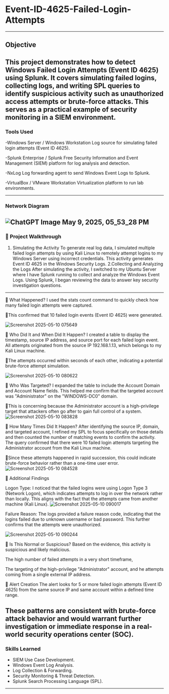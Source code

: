 # Event-ID-4625-Failed-Login-Attempts
---
## Objective
This project demonstrates how to detect Windows Failed Login Attempts (Event ID 4625) using Splunk. It covers simulating failed logins, collecting logs, and writing SPL queries to identify suspicious activity such as unauthorized access attempts or brute-force attacks. This serves as a practical example of security monitoring in a SIEM environment.
---
### Tools Used
-Windows Server / Windows Workstation
Log source for simulating failed login attempts (Event ID 4625).

-Splunk Enterprise / Splunk Free
Security Information and Event Management (SIEM) platform for log analysis and detection.

-NxLog
Log forwarding agent to send Windows Event Logs to Splunk.

-VirtualBox / VMware Workstation
Virtualization platform to run lab environments.

---
### Network Diagram 

![ChatGPT Image May 9, 2025, 05_53_28 PM](https://github.com/user-attachments/assets/398648e4-af32-4dfd-a7b4-78ee83c6e632)
---
### 🧪 Project Walkthrough
1. Simulating the Activity
To generate real log data, I simulated multiple failed login attempts by using Kali Linux to remotely attempt logins to my Windows Server using incorrect credentials. This activity generates Event ID 4625 in the Windows Security Logs.
2.Collecting and Analyzing the Logs
After simulating the activity, I switched to my Ubuntu Server where I have Splunk running to collect and analyze the Windows Event Logs. Using Splunk, I began reviewing the data to answer key security investigation questions.
---
🧠 What Happened?
I used the stats count command to quickly check how many failed login attempts were captured.
  
🚨This confirmed that 10 failed login events (Event ID 4625) were generated.

 ![Screenshot 2025-05-10 075649](https://github.com/user-attachments/assets/da4acfcf-6543-4882-9de4-9483290604c6)

🧠 Who Did It and When Did It Happen?
I created a table to display the timestamp, source IP address, and source port for each failed login event.
All attempts originated from the source IP 192.168.1.13, which belongs to my Kali Linux machine. 

🚨The attempts occurred within seconds of each other, indicating a potential brute-force attempt simulation.

![Screenshot 2025-05-10 080622](https://github.com/user-attachments/assets/c2d96ee9-5bbc-4c9b-91f0-9c05f9152c45)

🧠 Who Was Targeted?
I expanded the table to include the Account Domain and Account Name fields. This helped me confirm that the targeted account was "Administrator" on the "WINDOWS-DC0" domain.

🚨This is concerning because the Administrator account is a high-privilege target that attackers often go after to gain full control of a system.
![Screenshot 2025-05-10 083828](https://github.com/user-attachments/assets/9c7ded0d-3dd6-465a-881a-1e87c20d6e2d)


🧠 How Many Times Did It Happen?
After identifying the source IP, domain, and targeted account, I refined my SPL to focus specifically on those details and then counted the number of matching events to confirm the activity. The query confirmed that there were 10 failed login attempts targeting the Administrator account from the Kali Linux machine.

🚨Since these attempts happened in rapid succession, this could indicate brute-force behavior rather than a one-time user error.
![Screenshot 2025-05-10 084528](https://github.com/user-attachments/assets/4df94dc9-0613-426c-ad95-1b395bd37221) 

🧩 Additional Findings 

Logon Type: I noticed that the failed logins were using Logon Type 3 (Network Logon), which indicates attempts to log in over the network rather than locally. This aligns with the fact that the attempts came from another machine (Kali Linux).
![Screenshot 2025-05-10 090017](https://github.com/user-attachments/assets/f7739add-f8eb-4ffe-9f4c-fc9d6e6e8693)

Failure Reason: The logs provided a failure reason code, indicating that the logins failed due to unknown username or bad password. This further confirms that the attempts were unauthorized.

![Screenshot 2025-05-10 090244](https://github.com/user-attachments/assets/a94f9175-f45a-4ec1-9ef3-20a8a6aee2a8)


🧠 Is This Normal or Suspicious?
Based on the evidence, this activity is suspicious and likely malicious.

The high number of failed attempts in a very short timeframe,

The targeting of the high-privilege "Administrator" account, and he attempts coming from a single external IP address.

🚨 Alert Creation 
The alert looks for 5 or more failed login attempts (Event ID 4625) from the same source IP and same account within a defined time range.

These patterns are consistent with brute-force attack behavior and would warrant further investigation or immediate response in a real-world security operations center (SOC).
---
### Skills Learned
- SIEM Use Case Development.
- Windows Event Log Analysis.
- Log Collection & Forwarding.
- Security Monitoring & Threat Detection.
- Splunk Search Processing Language (SPL).
---
